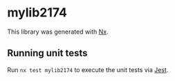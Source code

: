# mylib2174

This library was generated with [Nx](https://nx.dev).

## Running unit tests

Run `nx test mylib2174` to execute the unit tests via [Jest](https://jestjs.io).
